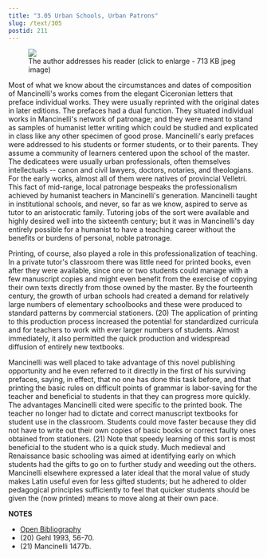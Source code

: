 ```yaml
---
title: "3.05 Urban Schools, Urban Patrons"
slug: /text/305
postid: 211
---
```

<p style="text-align: center;"></p>


<figure class="mkdn-figure">
    <div onClick="createLightbox('/images_full/3.00_Chapter_Three/Inc.5455,-Carmen-de-floribus-ad-Veliternos,-pg.2r.jpg')" data="/images_full/0.00_Introduction/Wing-ZP-535.D175Negrotitle.jpg" class="mkdn-image-link" id="lbimage">
    <img class="mkdn-image" src="/images_full/3.00_Chapter_Three/Inc.5455,-Carmen-de-floribus-ad-Veliternos,-pg.2r.jpg" />
    <figcaption class="mkdn-figcaption">The author addresses his reader (click to enlarge - 713 KB jpeg image)</figcaption>
    </div>
</figure>

Most of what we know about the circumstances and dates of composition of Mancinelli's works comes from the elegant Ciceronian letters that preface individual works. They were usually reprinted with the original dates in later editions. The prefaces had a dual function. They situated individual works in Mancinelli's network of patronage; and they were meant to stand as samples of humanist letter writing which could be studied and explicated in class like any other specimen of good prose. Mancinelli's early prefaces were addressed to his students or former students, or to their parents. They assume a community of learners centered upon the school of the master. The dedicatees were usually urban professionals, often themselves intellectuals -- canon and civil lawyers, doctors, notaries, and theologians. For the early works, almost all of them were natives of provincial Velletri. This fact of mid-range, local patronage bespeaks the professionalism achieved by humanist teachers in Mancinelli's generation. Mancinelli taught in institutional schools, and never, so far as we know, aspired to serve as tutor to an aristocratic family. Tutoring jobs of the sort were available and highly desired well into the sixteenth century; but it was in Mancinelli's day entirely possible for a humanist to have a teaching career without the benefits or burdens of personal, noble patronage.

Printing, of course, also played a role in this professionalization of teaching. In a private tutor's classroom there was little need for printed books, even after they were available, since one or two students could manage with a few manuscript copies and might even benefit from the exercise of copying their own texts directly from those owned by the master. By the fourteenth century, the growth of urban schools had created a demand for relatively large numbers of elementary schoolbooks and these were produced to standard patterns by commercial stationers. (20) The application of printing to this production process increased the potential for standardized curricula and for teachers to work with ever larger numbers of students. Almost immediately, it also permitted the quick production and widespread diffusion of entirely new textbooks.

Mancinelli was well placed to take advantage of this novel publishing opportunity and he even referred to it directly in the first of his surviving prefaces, saying, in effect, that no one has done this task before, and that printing the basic rules on difficult points of grammar is labor-saving for the teacher and beneficial to students in that they can progress more quickly. The advantages Mancinelli cited were specific to the printed book. The teacher no longer had to dictate and correct manuscript textbooks for student use in the classroom. Students could move faster because they did not have to write out their own copies of basic books or correct faulty ones obtained from stationers. (21) Note that speedy learning of this sort is most beneficial to the student who is a quick study. Much medieval and Renaissance basic schooling was aimed at identifying early on which students had the gifts to go on to further study and weeding out the others. Mancinelli elsewhere expressed a later ideal that the moral value of study makes Latin useful even for less gifted students; but he adhered to older pedagogical principles sufficiently to feel that quicker students should be given the (now printed) means to move along at their own pace.

**NOTES**
* [Open Bibliography](/bibliography.pdf)
* (20) Gehl 1993, 56-70.
* (21) Mancinelli 1477b.
